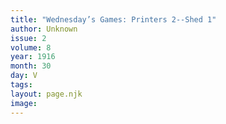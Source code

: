 ```yaml
---
title: "Wednesday’s Games: Printers 2--Shed 1"
author: Unknown
issue: 2
volume: 8
year: 1916
month: 30
day: V
tags:
layout: page.njk
image:
---
```


